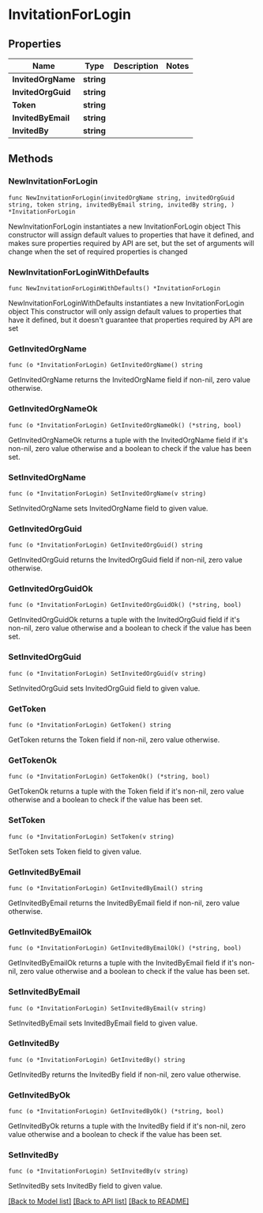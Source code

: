 # InvitationForLogin

## Properties

Name | Type | Description | Notes
------------ | ------------- | ------------- | -------------
**InvitedOrgName** | **string** |  | 
**InvitedOrgGuid** | **string** |  | 
**Token** | **string** |  | 
**InvitedByEmail** | **string** |  | 
**InvitedBy** | **string** |  | 

## Methods

### NewInvitationForLogin

`func NewInvitationForLogin(invitedOrgName string, invitedOrgGuid string, token string, invitedByEmail string, invitedBy string, ) *InvitationForLogin`

NewInvitationForLogin instantiates a new InvitationForLogin object
This constructor will assign default values to properties that have it defined,
and makes sure properties required by API are set, but the set of arguments
will change when the set of required properties is changed

### NewInvitationForLoginWithDefaults

`func NewInvitationForLoginWithDefaults() *InvitationForLogin`

NewInvitationForLoginWithDefaults instantiates a new InvitationForLogin object
This constructor will only assign default values to properties that have it defined,
but it doesn't guarantee that properties required by API are set

### GetInvitedOrgName

`func (o *InvitationForLogin) GetInvitedOrgName() string`

GetInvitedOrgName returns the InvitedOrgName field if non-nil, zero value otherwise.

### GetInvitedOrgNameOk

`func (o *InvitationForLogin) GetInvitedOrgNameOk() (*string, bool)`

GetInvitedOrgNameOk returns a tuple with the InvitedOrgName field if it's non-nil, zero value otherwise
and a boolean to check if the value has been set.

### SetInvitedOrgName

`func (o *InvitationForLogin) SetInvitedOrgName(v string)`

SetInvitedOrgName sets InvitedOrgName field to given value.


### GetInvitedOrgGuid

`func (o *InvitationForLogin) GetInvitedOrgGuid() string`

GetInvitedOrgGuid returns the InvitedOrgGuid field if non-nil, zero value otherwise.

### GetInvitedOrgGuidOk

`func (o *InvitationForLogin) GetInvitedOrgGuidOk() (*string, bool)`

GetInvitedOrgGuidOk returns a tuple with the InvitedOrgGuid field if it's non-nil, zero value otherwise
and a boolean to check if the value has been set.

### SetInvitedOrgGuid

`func (o *InvitationForLogin) SetInvitedOrgGuid(v string)`

SetInvitedOrgGuid sets InvitedOrgGuid field to given value.


### GetToken

`func (o *InvitationForLogin) GetToken() string`

GetToken returns the Token field if non-nil, zero value otherwise.

### GetTokenOk

`func (o *InvitationForLogin) GetTokenOk() (*string, bool)`

GetTokenOk returns a tuple with the Token field if it's non-nil, zero value otherwise
and a boolean to check if the value has been set.

### SetToken

`func (o *InvitationForLogin) SetToken(v string)`

SetToken sets Token field to given value.


### GetInvitedByEmail

`func (o *InvitationForLogin) GetInvitedByEmail() string`

GetInvitedByEmail returns the InvitedByEmail field if non-nil, zero value otherwise.

### GetInvitedByEmailOk

`func (o *InvitationForLogin) GetInvitedByEmailOk() (*string, bool)`

GetInvitedByEmailOk returns a tuple with the InvitedByEmail field if it's non-nil, zero value otherwise
and a boolean to check if the value has been set.

### SetInvitedByEmail

`func (o *InvitationForLogin) SetInvitedByEmail(v string)`

SetInvitedByEmail sets InvitedByEmail field to given value.


### GetInvitedBy

`func (o *InvitationForLogin) GetInvitedBy() string`

GetInvitedBy returns the InvitedBy field if non-nil, zero value otherwise.

### GetInvitedByOk

`func (o *InvitationForLogin) GetInvitedByOk() (*string, bool)`

GetInvitedByOk returns a tuple with the InvitedBy field if it's non-nil, zero value otherwise
and a boolean to check if the value has been set.

### SetInvitedBy

`func (o *InvitationForLogin) SetInvitedBy(v string)`

SetInvitedBy sets InvitedBy field to given value.



[[Back to Model list]](../README.md#documentation-for-models) [[Back to API list]](../README.md#documentation-for-api-endpoints) [[Back to README]](../README.md)


